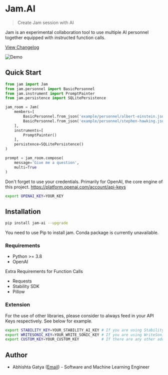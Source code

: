 # Jam.AI

> Create Jam session with AI

Jam is an experimental collaboration tool to use multiple AI personnel together equipped with instructed function calls.

[View Changelog](https://github.com/abhishtagatya/jam/blob/master/CHANGELOG.md)

![Demo](https://raw.githubusercontent.com/abhishtagatya/jam/master/docs/demo.png)

## Quick Start

```python
from jam import Jam
from jam.personnel import BasicPersonnel
from jam.instrument import PromptPainter
from jam.persistence import SQLitePersistence

jam_room = Jam(
    members=[
        BasicPersonnel.from_json('example/personnel/albert-einstein.json'),
        BasicPersonnel.from_json('example/personnel/stephen-hawking.json')
    ],
    instruments=[
        PromptPainter()
    ],
    persistence=SQLitePersistence()
)

prompt = jam_room.compose(
    message='Give me a question',
    multi=True
)

```

Don't forget to use your credentials. Primarily for OpenAI, the core engine of this project. 
https://platform.openai.com/account/api-keys

```bash
export OPENAI_KEY=YOUR_KEY
```

## Installation

```bash
pip install jam-ai --upgrade
```
You need to use Pip to install jam. Conda package is currently unavailable.

### Requirements
* Python >= 3.8
* OpenAI

Extra Requirements for Function Calls
* Requests
* Stability SDK
* Pillow

### Extension

For the use of other libraries, please consider to always feed in your API Keys respectively. See below for example.

```bash
export STABILITY_KEY=YOUR_STABILITY_AI_KEY # If you are using Stability SDK
export WRITESONIC_KEY=YOUR_WRITE_SONIC_KEY # If you are using WriteSonic API
export CUSTOM_KEY=YOUR_CUSTOM_KEY          # If there are any other added functionalities
```


## Author
* Abhishta Gatya ([Email](mailto:abhishtagatya@yahoo.com)) - Software and Machine Learning Engineer
